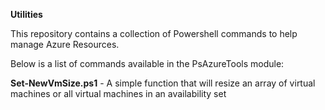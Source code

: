 **Utilities** 

This repository contains a collection of Powershell commands to help manage Azure Resources.

Below is a list of commands available in the PsAzureTools module:

**Set-NewVmSize.ps1** - A simple function that will resize an array of virtual machines or all virtual machines in an availability set
